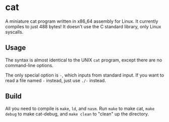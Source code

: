 # cat
A miniature cat program written in x86_64 assembly for Linux. It currently compiles to just 488 bytes!
It doesn't use the C standard library, only Linux syscalls.

## Usage
The syntax is almost identical to the UNIX `cat` program, except there are no command-line options.

The only special option is `-`, which inputs from standard input.
If you want to read a file named `-` instead, just use `./-` instead.

## Build
All you need to compile is `make`, `ld`, and `nasm`.
Run `make` to make cat, `make debug` to make cat-debug, and `make clean` to "clean" up the directory.
